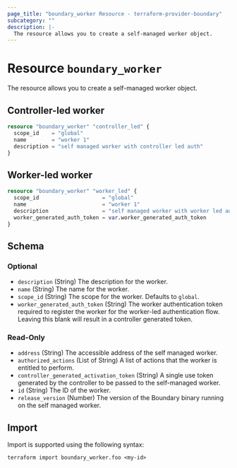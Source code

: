```yaml
---
page_title: "boundary_worker Resource - terraform-provider-boundary"
subcategory: ""
description: |-
  The resource allows you to create a self-managed worker object.
---
```


# Resource `boundary_worker`

The resource allows you to create a self-managed worker object.

## Controller-led worker

```terraform
resource "boundary_worker" "controller_led" {
  scope_id    = "global"
  name        = "worker 1"
  description = "self managed worker with controller led auth"
}
```

## Worker-led worker

```terraform
resource "boundary_worker" "worker_led" {
  scope_id                    = "global"
  name                        = "worker 1"
  description                 = "self managed worker with worker led auth"
  worker_generated_auth_token = var.worker_generated_auth_token
}
```

<!-- schema generated by tfplugindocs -->
## Schema

### Optional

- `description` (String) The description for the worker.
- `name` (String) The name for the worker.
- `scope_id` (String) The scope for the worker. Defaults to `global`.
- `worker_generated_auth_token` (String) The worker authentication token required to register the worker for the worker-led authentication flow. Leaving this blank will result in a controller generated token.

### Read-Only

- `address` (String) The accessible address of the self managed worker.
- `authorized_actions` (List of String) A list of actions that the worker is entitled to perform.
- `controller_generated_activation_token` (String) A single use token generated by the controller to be passed to the self-managed worker.
- `id` (String) The ID of the worker.
- `release_version` (Number) The version of the Boundary binary running on the self managed worker.

## Import

Import is supported using the following syntax:

```shell
terraform import boundary_worker.foo <my-id>
```
